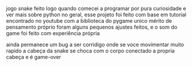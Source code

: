 jogo snake feito logo quando comecei a programar por pura curiosidade e ver mais sobre python no geral,
esse projeto foi feito com base em tutorial encontrado no youtube com a biblioteca do pygame
unico mérito de pensamento próprio foram alguns pequenos ajustes feitos, e o som do game foi feito com experiência própria

ainda permanece um bug a ser corridigo onde se voce movimentar muito rapido a cabeça da snake se choca com o corpo conectado a propria cabeça e é game-over
